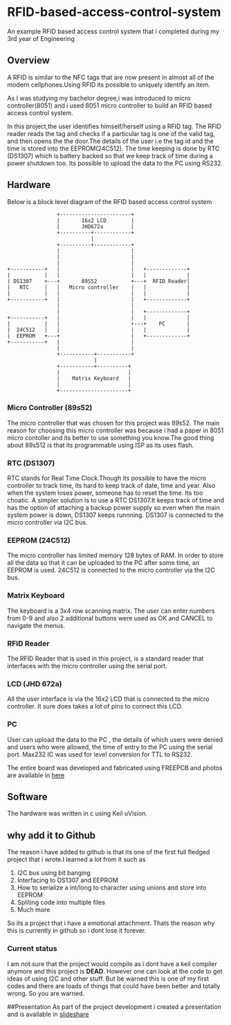 # RFID-based-access-control-system
  An example RFID based access control system that i completed during my 3rd year of Engineering
  
## Overview 
  A RFID is similar to the NFC tags that are now present in almost all of the modern cellphones.Using RFID its possible to uniquely identify an item.
  
  As I was studying my bachelor degree,i was introduced to micro controller(8051) and i used 8051 micro controller to build an RFID based access control system.
  
  In this project,the user identifies himself/herself using a RFID tag. The RFID reader reads the tag and checks if a particular tag is one of the valid tag, and then opens the the door.The details of the user i.e the tag id and the time is stored into the EEPROM(24C512). The time keeping is done by RTC (DS1307) which is battery backed so that we keep track of time during a power shutdown too. Its possible to upload the data to the PC using RS232.

## Hardware
  
  Below is a block level diagram of the RFID based access control system

        		    +-----------------------+                  
                	|       16x2 LCD        |                  
                	|       JHD672a         |                  
                	+----------+------------+                  
                    	       |                               
        	        +----------+------------+                  
    		        |                       |                  
            		|                       |                  
           			|                       |
    +-----------+   |                       |   +-------------+
    |           |   |                       |   |             |
    | DS1307    +---+       89S52           +---+  RFID Reader|
    |   RTC     |   |   Micro controller    |   |             |
    |           |   |                       |   |             |
    +-----------+   |                       |   +-------------+
    				|                       |                  
            		|                       |   +-------------+
    +-----------+   |                       |   |             |
    |           |   |                       +---+    PC       |
    |  24C512   |   |                       |   |             |
    |  EEPROM   +---+                       |   +-------------+
    +-----------+   |                       |                  
    	            |                       |                  
        	        +-----------+-----------+                  
            	                |                              
                	+-----------+----------+                                                         
               		|                      |                  
                 	|    Matrix Keyboard   |                  
                 	|                      |                  
                 	+----------------------+                  

### Micro Controller (89s52)
  The micro controller that was chosen for this project was 89s52. The main reason for choosing this micro controller was because i had a paper in 8051 micro contoller and its better to use something you know.The good thing about 89s512 is that its programmable using ISP as its uses flash.

### RTC (DS1307)
  RTC stands for Real Time Clock.Though its possible to have the micro controller to track time, its hard to keep track of date, time and year. Also when the system loses power, someone has to reset the time. Its too choatic. A simpler solution is to use a RTC DS1307.It keeps track of time and has the option of attaching a backup power supply so  even when the main system power is down, DS1307 keeps runnning. DS1307 is connected to the micro controller via I2C bus.

### EEPROM (24C512)
  The micro controller has limited memory 128 bytes of RAM. In order to store all the data so that it can be uploaded to the PC after some time, an EEPROM is used. 24C512 is connected to the micro controller via the I2C bus.

### Matrix Keyboard 
  The keyboard is a 3x4 row scanning matrix. The user can enter numbers from 0-9 and also 2 additional buttons were used as OK and CANCEL to navigate the menus. 
    
### RFID Reader
  The RFID Reader that is used in this project, is a standard reader that interfaces with the micro controller using the serial port.
   
### LCD (JHD 672a)
  All the user interface is via the 16x2 LCD that is connected to the micro controller. It sure does takes a lot of pins to connect this LCD.
    
### PC
  User can upload the data to the PC , the details of which users were denied and users who were allowed, the time of entry to the PC using the serial port. Max232 IC was used for level conversion for TTL to RS232. 

The entire board was developed and fabricated using FREEPCB and photos are available in [here](https://picasaweb.google.com/116927737060766804834/RFIDBasedAccessControlSystem?authuser=0&feat=directlink)


## Software

The hardware was written in c using Keil uVision.

## why add it to Github

The reason i have added to github is that its one of the first full fledged project that i wrote.I learned a lot from it such as 
  1. I2C bus using bit banging
  2. Interfacing to DS1307 and EEPROM
  3. How to serialize a int/long to character using unions and store into EEPROM
  4. Spliting code into multiple files 
  5. Much more
  
So its a project that i have a emotional attachment. Thats the reason why this is currently in github so i dont lose it forever.

### Current status
  I am not sure that the project would compile as i dont have a keil compiler anymore  and this project is **DEAD**. However one can look at the code to get ideas of using I2C and other stuff. But be warned this is one of my first codes and there are loads of things that could have been better and totally wrong. So you are warned.

##Presentation
  As part of the project development i created  a presentation and is available in [slideshare](http://www.slideshare.net/pradheepshrinivasan/rfid-based-access-control-ppt)
    
